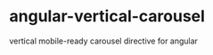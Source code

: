 angular-vertical-carousel
=========================

vertical mobile-ready carousel directive for angular
